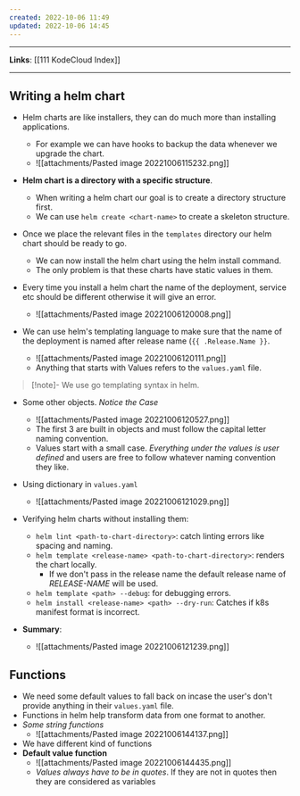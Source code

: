 ```yaml
---
created: 2022-10-06 11:49
updated: 2022-10-06 14:45
---
```

---
**Links**: [[111 KodeCloud Index]]

---
## Writing a helm chart
- Helm charts are like installers, they can do much more than installing applications.
	- For example we can have hooks to backup the data whenever we upgrade the chart.
	- ![[attachments/Pasted image 20221006115232.png]]

- **Helm chart is a directory with a specific structure**.
	- When writing a helm chart our goal is to create a directory structure first.
	- We can use `helm create <chart-name>` to create a skeleton structure.

- Once we place the relevant files in the `templates` directory our helm chart should be ready to go.
	- We can now install the helm chart using the helm install command.
	- The only problem is that these charts have static values in them.
- Every time you install a helm chart the name of the deployment, service etc should be different otherwise it will give an error.
	- ![[attachments/Pasted image 20221006120008.png]]
- We can use helm's templating language to make sure that the name of the deployment is named after release name (`{{ .Release.Name }}`.
	- ![[attachments/Pasted image 20221006120111.png]]
	- Anything that starts with Values refers to the `values.yaml` file.

> [!note]- We use go templating syntax in helm.

- Some other objects. *Notice the Case*
	- ![[attachments/Pasted image 20221006120527.png]]
	- The first 3 are built in objects and must follow the capital letter naming convention.
	- Values start with a small case. *Everything under the values is user defined* and users are free to follow whatever naming convention they like.

- Using dictionary in `values.yaml`
	- ![[attachments/Pasted image 20221006121029.png]]

- Verifying helm charts without installing them:
	- `helm lint <path-to-chart-directory>`: catch linting errors like spacing and naming.
	- `helm template <release-name> <path-to-chart-directory>`: renders the chart locally. 
		- If we don't pass in the release name the default release name of *RELEASE-NAME* will be used.
	- `helm template <path> --debug`: for debugging errors.
	- `helm install <release-name> <path> --dry-run`: Catches if k8s manifest format is incorrect.

- **Summary**:
	- ![[attachments/Pasted image 20221006121239.png]]

## Functions
- We need some default values to fall back on incase the user's don't provide anything in their `values.yaml` file.
- Functions in helm help transform data from one format to another.
- *Some string functions*
	- ![[attachments/Pasted image 20221006144137.png]]
- We have different kind of functions 
- **Default value function**
	- ![[attachments/Pasted image 20221006144435.png]]
	- *Values always have to be in quotes*. If they are not in quotes then they are considered as variables